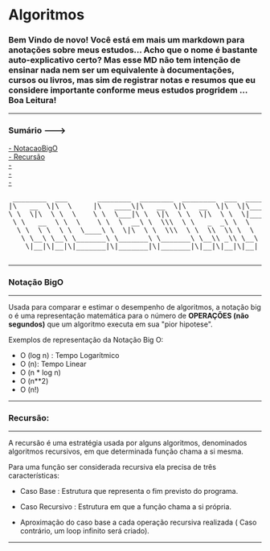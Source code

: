 # Algoritmos 
### Bem Vindo de novo! Você está em mais um markdown para anotações sobre meus estudos... Acho que o nome é bastante auto-explicativo certo? Mas esse MD não tem intenção de ensinar nada nem ser um equivalente à documentações, cursos ou livros, mas sim de registrar notas e resumos que eu considere importante conforme meus estudos progridem ... Boa Leitura!
---
### Sumário --->

<a href="#NotacaoBigO">- NotacaoBigO </a> <br>
<a href="#Recursão">- Recursão</a> <br>
<a href="#Arrays">- </a> <br>
<a href="#Arrays">- </a> <br>
<a href="#Arrays">- </a> <br>


<pre>
 ________  ___       ________  ________  ________  ___  _________  _____ ______   ________  ________      
|\   __  \|\  \     |\   ____\|\   __  \|\   __  \|\  \|\___   ___\\   _ \  _   \|\   __  \|\   ____\     
\ \  \|\  \ \  \    \ \  \___|\ \  \|\  \ \  \|\  \ \  \|___ \  \_\ \  \\\__\ \  \ \  \|\  \ \  \___|_    
 \ \   __  \ \  \    \ \  \  __\ \  \\\  \ \   _  _\ \  \   \ \  \ \ \  \\|__| \  \ \  \\\  \ \_____  \   
  \ \  \ \  \ \  \____\ \  \|\  \ \  \\\  \ \  \\  \\ \  \   \ \  \ \ \  \    \ \  \ \  \\\  \|____|\  \  
   \ \__\ \__\ \_______\ \_______\ \_______\ \__\\ _\\ \__\   \ \__\ \ \__\    \ \__\ \_______\____\_\  \ 
    \|__|\|__|\|_______|\|_______|\|_______|\|__|\|__|\|__|    \|__|  \|__|     \|__|\|_______|\_________\
                                                                                              \|_________|</pre>      
                                                                                            
---

<h3 id="NotacaoBigO">Notação BigO</h3>

---
<p>Usada para comparar e estimar o desempenho de algoritmos, a notação big o é uma representação matemática para o número de <b>OPERAÇÕES (não segundos)</b> que um algoritmo executa em sua "pior hipotese".</p>

Exemplos de representação da Notação Big O:

- O (log n) : Tempo Logarítmico
- O (n): Tempo Linear
- O (n * log n)
- O (n**2)
- O (n!)

---

<h3 id="Recursão">Recursão:</h3>

---

A recursão é uma estratégia usada por alguns algoritmos, denominados algoritmos recursivos, em que determinada função chama a si mesma.

Para uma função ser considerada recursiva ela precisa de três características: 

- Caso Base : Estrutura que representa o fim previsto do programa.

- Caso Recursivo : Estrutura em que a função chama a si própria.

- Aproximação do caso base a cada operação recursiva realizada ( Caso contrário, um loop infinito será criado).

---







                                                                                        
